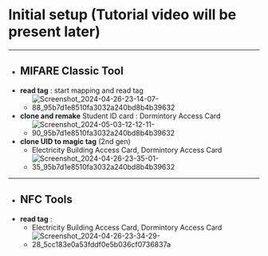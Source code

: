 # Initial setup (Tutorial video will be present later)
------
- ## MIFARE Classic Tool
- **read tag** : start mapping and read tag
  -  ![Screenshot_2024-04-26-23-14-07-88_95b7d1e8510fa3032a240bd8b4b39632](https://github.com/brian09088/NFC_CUID_clone_remake/assets/72643996/04a782a3-2d6f-48d9-bf56-5075e28aa16a)
- **clone and remake** Student ID card : Dormintory Access Card
  - ![Screenshot_2024-05-03-12-12-11-90_95b7d1e8510fa3032a240bd8b4b39632](https://github.com/brian09088/NFC_CUID_clone_remake/assets/72643996/58a0b1a3-43b6-4e6d-931d-d02992e9071f)
- **clone UID to magic tag** (2nd gen)
  - Electricity Building Access Card, Dormintory Access Card 
  - ![Screenshot_2024-04-26-23-35-01-35_95b7d1e8510fa3032a240bd8b4b39632](https://github.com/brian09088/NFC_CUID_clone_remake/assets/72643996/0ce2fd3f-6527-4ce7-a8ff-17fc4867c921)
------
- ## NFC Tools
- **read tag** :
  - Electricity Building Access Card, Dormintory Access Card
  - ![Screenshot_2024-04-26-23-34-29-28_5cc183e0a53fddf0e5b036cf0736837a](https://github.com/brian09088/NFC_CUID_clone_remake/assets/72643996/cebbf8d8-c1b3-4baf-8d19-62389f4a043f)

